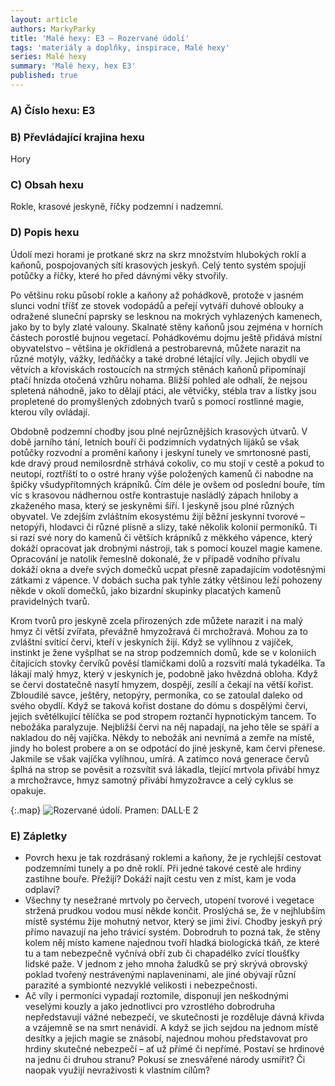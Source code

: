 ```yaml
---
layout: article
authors: MarkyParky
title: 'Malé hexy: E3 – Rozervané údolí'
tags: 'materiály a doplňky, inspirace, Malé hexy'
series: Malé hexy
summary: 'Malé hexy, hex E3'
published: true
---
```

### A) Číslo hexu: E3

### B) Převládající krajina hexu

Hory

### C) Obsah hexu

Rokle, krasové jeskyně, říčky podzemní i nadzemní.
  
### D) Popis hexu

Údolí mezi horami je protkané skrz na skrz množstvím hlubokých roklí a kaňonů, pospojovaných sítí krasových jeskyň. Celý tento systém spojují potůčky a říčky, které ho před dávnými věky stvořily.

Po většinu roku působí rokle a kaňony až pohádkově, protože v jasném slunci vodní tříšť ze stovek vodopádů a peřejí vytváří duhové oblouky a odražené sluneční paprsky se lesknou na mokrých vyhlazených kamenech, jako by to byly zlaté valouny. Skalnaté stěny kaňonů jsou zejména v horních částech porostlé bujnou vegetací. Pohádkovému dojmu ještě přidává místní obyvatelstvo – většina je okřídlená a pestrobarevná, můžete narazit na různé motýly, vážky, ledňáčky a také drobné létající víly. Jejich obydlí ve větvích a křoviskách rostoucích na strmých stěnách kaňonů připomínají ptačí hnízda otočená vzhůru nohama. Bližší pohled ale odhalí, že nejsou spletená náhodně, jako to dělají ptáci, ale větvičky, stébla trav a lístky jsou propletené do promyšlených zdobných tvarů s pomocí rostlinné magie, kterou víly ovládají.

Obdobně podzemní chodby jsou plné nejrůznějších krasových útvarů. V době jarního tání, letních bouří či podzimních vydatných lijáků se však potůčky rozvodní a promění kaňony i jeskyní tunely ve smrtonosné pasti, kde dravý proud nemilosrdně strhává cokoliv, co mu stojí v cestě a pokud to neutopí, roztříští to o ostré hrany výše položených kamenů či nabodne na špičky všudypřítomných krápníků. Čím déle je ovšem od poslední bouře, tím víc s krasovou nádhernou ostře kontrastuje nasládlý zápach hniloby a zkaženého masa, který se jeskyněmi šíří. I jeskyně jsou plné různých obyvatel. Ve zdejším zvláštním ekosystému žijí běžní jeskynní tvorové – netopýři, hlodavci či různé plísně a slizy, také několik kolonií permoníků. Ti si razí své nory do kamenů či větších krápníků z měkkého vápence, který dokáží opracovat jak drobnými nástroji, tak s pomocí kouzel magie kamene. Opracování je natolik řemeslně dokonalé, že v případě vodního přívalu dokáží okna a dveře svých domečků ucpat přesně zapadajícím vodotěsnými zátkami z vápence. V dobách sucha pak tyhle zátky většinou leží pohozeny někde v okolí domečků, jako bizardní skupinky placatých kamenů pravidelných tvarů.

Krom tvorů pro jeskyně zcela přirozených zde můžete narazit i na malý hmyz či větší zvířata, převážně hmyzožravá či mrchožravá. Mohou za to zvláštní svítící červi, kteří v jeskyních žijí. Když se vylíhnou z vajíček, instinkt je žene vyšplhat se na strop podzemních domů, kde se v koloniích čítajících stovky červíků pověsí tlamičkami dolů a rozsvítí malá tykadélka. Ta lákají malý hmyz, který v jeskyních je, podobně jako hvězdná obloha. Když se červi dostatečně nasytí hmyzem, dospějí, zesílí a čekají na větší kořist. Zbloudilé savce, ještěry, netopýry, permoníka, co se zatoulal daleko od svého obydlí. Když se taková kořist dostane do dómu s dospělými červi, jejich světélkující tělíčka se pod stropem roztančí hypnotickým tancem. To nebožáka paralyzuje. Nejbližší červi na něj napadají, na jeho těle se spáří a nakladou do něj vajíčka. Někdy to nebožák ani nevnímá a zemře na místě, jindy ho bolest probere a on se odpotácí do jiné jeskyně, kam červi přenese. Jakmile se však vajíčka vylíhnou, umírá. A zatímco nová generace červů šplhá na strop se pověsit a rozsvítit svá lákadla, tlející mrtvola přivábí hmyz a mrchožravce, hmyz samotný přivábí hmyzožravce a celý cyklus se opakuje.

{:.map} 
![Rozervané údolí. Pramen: DALL·E 2]({{site.baseurl}}/89/rozervane_udoli.jpg)

  
### E) Zápletky
- Povrch hexu je tak rozdrásaný roklemi a kaňony, že je rychlejší cestovat podzemními tunely a po dně roklí. Při jedné takové cestě ale hrdiny zastihne bouře. Přežijí? Dokáží najít cestu ven z míst, kam je voda odplaví?
- Všechny ty nesežrané mrtvoly po červech, utopení tvorové i vegetace stržená prudkou vodou musí někde končit. Proslýchá se, že v nejhlubším místě systému žije mohutný netvor, který se jimi živí. Chodby jeskyň prý přímo navazují na jeho trávicí systém. Dobrodruh to pozná tak, že stěny kolem něj místo kamene najednou tvoří hladká biologická tkáň, ze které tu a tam nebezpečně vyčnívá obří zub či chapadélko zvící tloušťky lidské paže. V jednom z jeho mnoha žaludků se prý skrývá obrovský poklad tvořený nestrávenými naplaveninami, ale jiné obývají různí parazité a symbionté nezvyklé velikosti i nebezpečnosti.
- Ač víly i permoníci vypadají roztomile, disponují jen neškodnými veselými kouzly a jako jednotlivci pro vzrostlého dobrodruha nepředstavují vážné nebezpečí, ve skutečnosti je rozděluje dávná křivda a vzájemně se na smrt nenávidí. A když se jich sejdou na jednom místě desítky a jejich magie se znásobí, najednou mohou představovat pro hrdiny skutečné nebezpečí – ať už přímé či nepřímé. Postaví se hrdinové na jednu či druhou stranu? Pokusí se znesvářené národy usmířit? Či naopak využijí nevraživosti k vlastním cílům?
